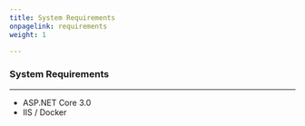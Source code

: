 ```yaml
---
title: System Requirements
onpagelink: requirements
weight: 1

---
```


### **System Requirements**
-------------------

- ASP.NET Core 3.0
- IIS / Docker
 
